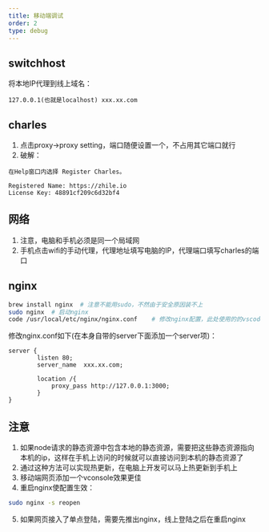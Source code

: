 ```yaml
---
title: 移动端调试
order: 2
type: debug
---
```


## switchhost

将本地IP代理到线上域名：
```
127.0.0.1(也就是localhost)	xxx.xx.com
```

## charles

1. 点击proxy->proxy setting，端口随便设置一个，不占用其它端口就行
2. 破解：
```
在Help窗口内选择 Register Charles。

Registered Name: https://zhile.io
License Key: 48891cf209c6d32bf4
```

## 网络

1. 注意，电脑和手机必须是同一个局域网
2. 手机点击wifi的手动代理，代理地址填写电脑的IP，代理端口填写charles的端口

## nginx

```bash
brew install nginx	# 注意不能用sudo，不然由于安全原因装不上
sudo nginx	# 启动nginx
code /usr/local/etc/nginx/nginx.conf	# 修改nginx配置，此处使用的的vscode快捷打开，也可以使用vim
```
修改nginx.conf如下(在本身自带的server下面添加一个server项)：
```
server {
		listen 80;
		server_name  xxx.xx.com;

		location /{
			proxy_pass http://127.0.0.1:3000;
		}
}
```

## 注意

1. 如果node请求的静态资源中包含本地的静态资源，需要把这些静态资源指向本机的ip，这样在手机上访问的时候就可以直接访问到本机的静态资源了
2. 通过这种方法可以实现热更新，在电脑上开发可以马上热更新到手机上
3. 移动端网页添加一个vconsole效果更佳
4. 重启nginx使配置生效：
```bash
sudo nginx -s reopen
```
5. 如果网页接入了单点登陆，需要先推出nginx，线上登陆之后在重启nginx